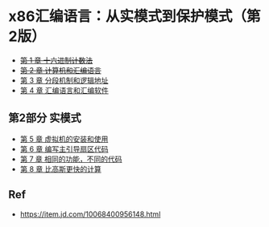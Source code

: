 # x86汇编语言：从实模式到保护模式（第2版）

* ~~[第 1 章 十六进制计数法](./01/)~~
* ~~[第 2 章 计算机和汇编语言](./02/)~~
* [第 3 章 分段机制和逻辑地址](./03/)
* [第 4 章 汇编语言和汇编软件](./04/)

## 第2部分 实模式

* [第 5 章 虚拟机的安装和使用](./05/)
* [第 6 章 编写主引导扇区代码](./06/)
* [第 7 章 相同的功能，不同的代码](./07/)
* [第 8 章 比高斯更快的计算](./08/)

## Ref

* <https://item.jd.com/10068400956148.html>